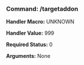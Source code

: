 ### Command: /targetaddon

**Handler Macro:** UNKNOWN

**Handler Value:** 999

**Required Status:** 0

**Arguments:**
None
